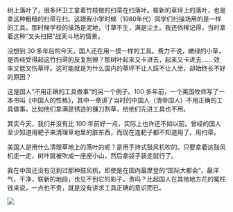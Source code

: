 树上落叶了，很多环卫工拿着竹枝做的扫帚在扫落叶。崭新的草坪上的落叶，也是拿这种粗糙的扫帚在扫。这跟我小学时候（1980年代）同学们扫操场用的是一样的工具。那时候学校的操场是泥地，寸草不生，满是尘土。我还依稀记得，当时拿着这种”叉头扫把”战天斗地的情景。

没想到 30 多年后的今天，国人还在用一摸一样的工具。费力不说，嫩绿的小草，是否经受得起这竹扫帚的反复刮擦？那树叶起来又卡进去，起来又卡进去…… 效率又低又伤草坪。这可能就是为什么国内的草坪不让人踩不让人坐，却始终长不好的原因？

这是国人“不用正确的工具做事”的另一个例子。100 多年前，一个美国牧师写了一本书叫《中国人的性格》，其中一章讲了当时的中国人（清帝国人）不用正确的工具做事。比如他们拿满是锈迹的镰刀割草，给他们先进工具也不用。

其实今天，我们并没有比 100 年前好一点，实际上也许还不如以前。曾经的国人至少知道用耙子来清理草地里的脏东西，而现在连耙子都不知道用了，用扫帚。

美国人是用什么清理草地上的落叶的呢？是用手持式鼓风机吹的。只要拿着这鼓风机走一走，树叶就被吹成一座座小山，然后拿袋子装走就行了。

我在中国还没有见到过那种鼓风机，即使是在国内最摩登的“国际大都会”，最洋气，干净，崭新的地段，也见不到它的影子。贵吗？比起国人在其他地方花的冤枉钱来说，一点也不贵，就是没有讲求工具正确的意识而已。

![](https://yinwang1.files.wordpress.com/2020/10/img_1708.jpg?w=285&h=300)
